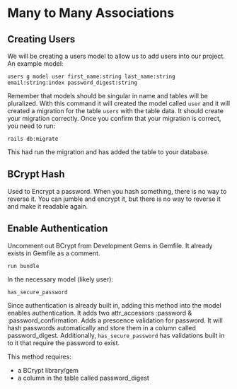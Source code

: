 # Many to Many Associations

## Creating Users

We will be creating a users model to allow us to add users into our project. An example model:

    users g model user first_name:string last_name:string email:string:index password_digest:string

Remember that models should be singular in name and tables will be pluralized. With this command it will created the model called `user` and it will created a migration for the table `users` with the table data. It should create your migration correctly. Once you confirm that your migration is correct, you need to run:

    rails db:migrate

This had run the migration and has added the table to your database.

## BCrypt Hash

Used to Encrypt a password.
When you hash something, there is no way to reverse it. You can jumble and encrypt it, but there is no way to reverse it and make it readable again.

## Enable Authentication

Uncomment out BCrypt from Development Gems in Gemfile. It already exists in Gemfile as a comment.

    run bundle

In the necessary model (likely user):

    has_secure_password

Since authentication is already built in, adding this method into the model enables authentication.
It adds two attr_accessors :password & :password_confirmation.
Adds a prescence validation for password.
It will hash passwords automatically and store them in a column called password_digest.
Additionally, `has_secure_password` has validations built in to it that require the password to exist.

This method requires:

- a BCrypt library/gem
- a column in the table called password_digest
